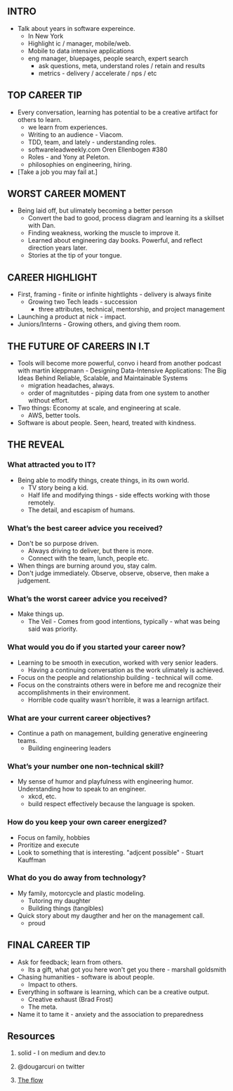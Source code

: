 ## INTRO
- Talk about years in software expereince.
    - In New York
    - Highlight ic / manager, mobile/web.
    - Mobile to data intensive applications
    - eng manager, bluepages, people search, expert search
        - ask questions, meta, understand roles / retain and results
        - metrics - delivery / accelerate / nps / etc

## TOP CAREER TIP
-  Every conversation, learning has potential to be a creative artifact for others to learn.
    - we learn from experiences.
    - Writing to an audience - Viacom.
    - TDD, team, and lately - understanding roles.
    - softwareleadweekly.com Oren Ellenbogen #380
    - Roles - and Yony at Peleton.
    - philosophies on engineering, hiring.
- [Take a job you may fail at.]

## WORST CAREER MOMENT
- Being laid off, but ulimately becoming a better person
    - Convert the bad to good, process diagram and learning its a skillset with Dan.
    - Finding weakness, working the muscle to improve it.
    - Learned about engineering day books. Powerful, and reflect direction years later.
    - Stories at the tip of your tongue.

## CAREER HIGHLIGHT
- First, framing - finite or infinite hightlights - delivery is always finite
    - Growing two Tech leads - succession 
        - three attributes, technical, mentorship, and project management
- Launching a product at nick - impact.
- Juniors/Interns - Growing others, and giving them room.

## THE FUTURE OF CAREERS IN I.T
- Tools will become more powerful, convo i heard from another podcast with martin kleppmann - Designing Data-Intensive Applications: The Big Ideas Behind Reliable, Scalable, and Maintainable Systems
    - migration headaches, always.
    - order of magnitutdes - piping data from one system to another without effort.
- Two things: Economy at scale, and engineering at scale.
    - AWS, better tools.
- Software is about people. Seen, heard, treated with kindness.

## THE REVEAL

### What attracted you to IT?
- Being able to modify things, create things, in its own world.
    - TV story being a kid.
    - Half life and modifying things - side effects working with those remotely.
    - The detail, and escapism of humans.

### What’s the best career advice you received?
- Don't be so purpose driven.
    - Always driving to deliver, but there is more.
    - Connect with the team, lunch, people etc.
- When things are burning around you, stay calm.
- Don't judge immediately. Observe, observe, observe, then make a judgement.

### What’s the worst career advice you received?
- Make things up.
    - The Veil - Comes from good intentions, typically - what was being said was priority.

### What would you do if you started your career now?
- Learning to be smooth in execution, worked with very senior leaders.
    - Having a continuing conversation as the work ulimately is achieved.
- Focus on the people and relationship building - technical will come.
- Focus on the constraints others were in before me and recognize their accomplishments in their environment.
    - Horrible code quality wasn't horrible, it was a learnign artifact.

### What are your current career objectives?
- Continue a path on management, building generative engineering teams.
    - Building engineering leaders

### What’s your number one non-technical skill?
- My sense of humor and playfulness with engineering humor. Understanding how to speak to an engineer.
    - xkcd, etc.
    - build respect effectively because the language is spoken.

### How do you keep your own career energized?
- Focus on family, hobbies
- Proritize and execute
- Look to something that is interesting. "adjcent possible" - Stuart Kauffman 

### What do you do away from technology?
- My family, motorcycle and plastic modeling.
    - Tutoring my daughter
    - Building things (tangibles)
- Quick story about my daugther and her on the management call.
    - proud

## FINAL CAREER TIP
- Ask for feedback; learn from others.
    - Its a gift, what got you here won't get you there - marshall goldsmith
- Chasing humanities - software is about people. 
    - Impact to others.
- Everything in software is learning, which can be a creative output.
    - Creative exhaust (Brad Frost)
    - The meta.
- Name it to tame it - anxiety and the association to preparedness

## Resources

1. solid - I on medium and dev.to
1. @dougarcuri on twitter

1. [The flow](http://itcareerenergizer.com/flow/)
